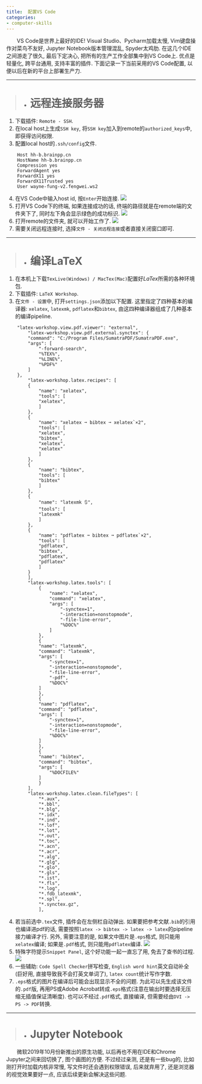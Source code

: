 ```yaml
---
title:  配置VS Code
categories:
- computer-skills
---
```


&emsp;&emsp;VS Code是世界上最好的IDE! Visual Studio、Pycharm加载太慢, Vim键盘操作对菜鸟不友好, Jupyter Notebook版本管理混乱, Spyder太鸡肋. 在这几个IDE之间游走了很久, 最后下定决心, 把所有的生产工作全部集中到VS Code上. 优点是轻量化, 跨平台通用, 支持丰富的插件. 下面记录一下当前采用的VS Code配置, 以便以后在新的平台上部署生产力.

***
>+ # 远程连接服务器

1. 下载插件: `Remote - SSH`.
2. 在local host上生成`SSH key`, 将`SSH key`加入到remote的`authorized_keys`中, 即获得访问权限.
3. 配置local host的`.ssh/config`文件.
```
    Host hh-b.brainpp.cn
    HostName hh-b.brainpp.cn
    Compression yes
    ForwardAgent yes
    ForwardX11 yes
    ForwardX11Trusted yes
    User wayne-fung-v2.fengwei.ws2
```
4. 在VS Code中输入host id, 按`Enter`开始连接.
![](/assets/images/remote-ssh/1.png)
5. 打开VS Code下的终端, 如果连接成功的话, 终端的路径就是在remote端的文件夹下了, 同时左下角会显示绿色的成功标识.
![](/assets/images/remote-ssh/3.png)
6. 打开remote的文件夹, 就可以开始工作了. 
![](/assets/images/remote-ssh/2.png)
7. 需要关闭远程连接时, 选择`文件 - 关闭远程连接`或者直接关闭窗口即可.

***
>+ # 编译LaTeX

1. 在本机上下载`TexLive(Windows) / MacTex(Mac)`配置好$LaTex$所需的各种环境包.
2. 下载插件: `LaTeX Workshop`.
3. 在`文件 - 设置`中, 打开`settings.json`添加以下配置. 这里指定了四种基本的编译器: `xelatex`, `latexmk`, `pdflatex`和`bibtex`, 由这四种编译器组成了几种基本的编译pipeline.
```
    "latex-workshop.view.pdf.viewer": "external",
        "latex-workshop.view.pdf.external.synctex": {
        "command": "C:/Program Files/SumatraPDF/SumatraPDF.exe",
        "args": [
            "-forward-search",
            "%TEX%",
            "%LINE%",
            "%PDF%"
        ]
    },
        "latex-workshop.latex.recipes": [
        {
            "name": "xelatex",
            "tools": [
            "xelatex",
            ]
        },
        {
            "name": "xelatex ➞ bibtex ➞ xelatex`×2",
            "tools": [
            "xelatex",
            "bibtex",
            "xelatex",
            "xelatex"
            ]
        },  
        {
            "name": "bibtex",
            "tools": [
            "bibtex"
            ]
        },
        {
            "name": "latexmk 🔃",
            "tools": [
            "latexmk"
            ]
        },
        {
            "name": "pdflatex ➞ bibtex ➞ pdflatex`×2",
            "tools": [
            "pdflatex",
            "bibtex",
            "pdflatex",
            "pdflatex"
            ]
        }
        ],
        "latex-workshop.latex.tools": [
            {
                "name": "xelatex",
                "command": "xelatex",
                "args": [
                    "-synctex=1",
                    "-interaction=nonstopmode",
                    "-file-line-error",
                    "%DOC%"
                ]
            },
            {
            "name": "latexmk",
            "command": "latexmk",
            "args": [
                "-synctex=1",
                "-interaction=nonstopmode",
                "-file-line-error",
                "-pdf",
                "%DOC%"
            ]
            },
            {
            "name": "pdflatex",
            "command": "pdflatex",
            "args": [
                "-synctex=1",
                "-interaction=nonstopmode",
                "-file-line-error",
                "%DOC%"
            ]
            },
            {
            "name": "bibtex",
            "command": "bibtex",
            "args": [
                "%DOCFILE%"
            ]
            }
        ],
        "latex-workshop.latex.clean.fileTypes": [
            "*.aux",
            "*.bbl",
            "*.blg",
            "*.idx",
            "*.ind",
            "*.lof",
            "*.lot",
            "*.out",
            "*.toc",
            "*.acn",
            "*.acr",
            "*.alg",
            "*.glg",
            "*.glo",
            "*.gls",
            "*.ist",
            "*.fls",
            "*.log",
            "*.fdb_latexmk",
            "*.spl",
            "*.synctex.gz",
            ],
```
4. 若当前选中`.tex`文件, 插件会在左侧栏自动弹出. 如果要把参考文献`.bib`的引用也编译进pdf的话, 需要按照`latex -> bibtex -> latex -> latex`的pipeline接力编译才行. 另外, 需要注意的是, 如果文中图片是`.eps`格式, 则只能用`xelatex`编译; 如果是`.pdf`格式, 则只能用`pdflatex`编译.
![](/assets/images/remote-ssh/4.png)
5. 特殊字符提示`Snippet Panel`, 这个好功能一起一直忘了用, 免去了查书的过程. 
![](/assets/images/remote-ssh/5.png)
6. 一些辅助: `Code Spell Checker`拼写检查, `English word hint`英文自动补全(巨好用, 直接导致我不会打英文单词了), `latex count`统计写作字数.
7. `.eps`格式的图片在编译后可能会出现显示不全的问题. 为此可以先生成该文件的`.pdf`版, 再用PS或Adobe Acrobat转成`.eps`格式(注意在输出时要选择无压缩无插值保证清晰度). 也可以不经过`.pdf`格式, 直接编译, 但需要经由`DVI -> PS -> PDF`转换.

***
>+ # Jupyter Notebook

&emsp;&emsp;微软2019年10月份新推出的原生功能, 以后再也不用在IDE和Chrome Jupyter之间来回切换了, 图个画图的方便. 不过经过亲测, 还是有一些bug的, 比如刚打开时加载内核非常慢, 写文件时还会遇到权限错误, 后来就弃用了, 还是浏览器的视觉效果要好一点, 应该后续更新会解决这些问题.
